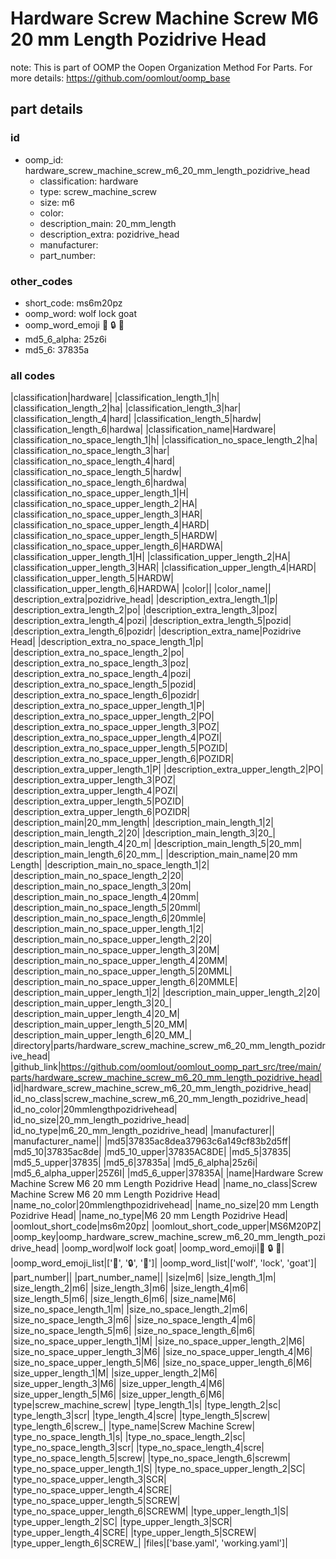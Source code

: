 # Hardware Screw Machine Screw M6 20 mm Length Pozidrive Head  

note: This is part of OOMP the Oopen Organization Method For Parts. For more details: https://github.com/oomlout/oomp_base

##  part details





### id
* oomp_id: hardware_screw_machine_screw_m6_20_mm_length_pozidrive_head
  * classification: hardware
  * type: screw_machine_screw
  * size: m6
  * color: 
  * description_main: 20_mm_length
  * description_extra: pozidrive_head
  * manufacturer: 
  * part_number: 

### other_codes
* short_code: ms6m20pz
* oomp_word: wolf lock goat
* oomp_word_emoji :wolf: :lock: :goat:
* md5_6_alpha: 25z6i
* md5_6: 37835a

### all codes 
|classification|hardware|
|classification_length_1|h|
|classification_length_2|ha|
|classification_length_3|har|
|classification_length_4|hard|
|classification_length_5|hardw|
|classification_length_6|hardwa|
|classification_name|Hardware|
|classification_no_space_length_1|h|
|classification_no_space_length_2|ha|
|classification_no_space_length_3|har|
|classification_no_space_length_4|hard|
|classification_no_space_length_5|hardw|
|classification_no_space_length_6|hardwa|
|classification_no_space_upper_length_1|H|
|classification_no_space_upper_length_2|HA|
|classification_no_space_upper_length_3|HAR|
|classification_no_space_upper_length_4|HARD|
|classification_no_space_upper_length_5|HARDW|
|classification_no_space_upper_length_6|HARDWA|
|classification_upper_length_1|H|
|classification_upper_length_2|HA|
|classification_upper_length_3|HAR|
|classification_upper_length_4|HARD|
|classification_upper_length_5|HARDW|
|classification_upper_length_6|HARDWA|
|color||
|color_name||
|description_extra|pozidrive_head|
|description_extra_length_1|p|
|description_extra_length_2|po|
|description_extra_length_3|poz|
|description_extra_length_4|pozi|
|description_extra_length_5|pozid|
|description_extra_length_6|pozidr|
|description_extra_name|Pozidrive Head|
|description_extra_no_space_length_1|p|
|description_extra_no_space_length_2|po|
|description_extra_no_space_length_3|poz|
|description_extra_no_space_length_4|pozi|
|description_extra_no_space_length_5|pozid|
|description_extra_no_space_length_6|pozidr|
|description_extra_no_space_upper_length_1|P|
|description_extra_no_space_upper_length_2|PO|
|description_extra_no_space_upper_length_3|POZ|
|description_extra_no_space_upper_length_4|POZI|
|description_extra_no_space_upper_length_5|POZID|
|description_extra_no_space_upper_length_6|POZIDR|
|description_extra_upper_length_1|P|
|description_extra_upper_length_2|PO|
|description_extra_upper_length_3|POZ|
|description_extra_upper_length_4|POZI|
|description_extra_upper_length_5|POZID|
|description_extra_upper_length_6|POZIDR|
|description_main|20_mm_length|
|description_main_length_1|2|
|description_main_length_2|20|
|description_main_length_3|20_|
|description_main_length_4|20_m|
|description_main_length_5|20_mm|
|description_main_length_6|20_mm_|
|description_main_name|20 mm Length|
|description_main_no_space_length_1|2|
|description_main_no_space_length_2|20|
|description_main_no_space_length_3|20m|
|description_main_no_space_length_4|20mm|
|description_main_no_space_length_5|20mml|
|description_main_no_space_length_6|20mmle|
|description_main_no_space_upper_length_1|2|
|description_main_no_space_upper_length_2|20|
|description_main_no_space_upper_length_3|20M|
|description_main_no_space_upper_length_4|20MM|
|description_main_no_space_upper_length_5|20MML|
|description_main_no_space_upper_length_6|20MMLE|
|description_main_upper_length_1|2|
|description_main_upper_length_2|20|
|description_main_upper_length_3|20_|
|description_main_upper_length_4|20_M|
|description_main_upper_length_5|20_MM|
|description_main_upper_length_6|20_MM_|
|directory|parts/hardware_screw_machine_screw_m6_20_mm_length_pozidrive_head|
|github_link|https://github.com/oomlout/oomlout_oomp_part_src/tree/main/parts/hardware_screw_machine_screw_m6_20_mm_length_pozidrive_head|
|id|hardware_screw_machine_screw_m6_20_mm_length_pozidrive_head|
|id_no_class|screw_machine_screw_m6_20_mm_length_pozidrive_head|
|id_no_color|20mmlengthpozidrivehead|
|id_no_size|20_mm_length_pozidrive_head|
|id_no_type|m6_20_mm_length_pozidrive_head|
|manufacturer||
|manufacturer_name||
|md5|37835ac8dea37963c6a149cf83b2d5ff|
|md5_10|37835ac8de|
|md5_10_upper|37835AC8DE|
|md5_5|37835|
|md5_5_upper|37835|
|md5_6|37835a|
|md5_6_alpha|25z6i|
|md5_6_alpha_upper|25Z6I|
|md5_6_upper|37835A|
|name|Hardware Screw Machine Screw M6 20 mm Length Pozidrive Head|
|name_no_class|Screw Machine Screw M6 20 mm Length Pozidrive Head|
|name_no_color|20mmlengthpozidrivehead|
|name_no_size|20 mm Length Pozidrive Head|
|name_no_type|M6 20 mm Length Pozidrive Head|
|oomlout_short_code|ms6m20pz|
|oomlout_short_code_upper|MS6M20PZ|
|oomp_key|oomp_hardware_screw_machine_screw_m6_20_mm_length_pozidrive_head|
|oomp_word|wolf lock goat|
|oomp_word_emoji|:wolf: :lock: :goat:|
|oomp_word_emoji_list|[':wolf:', ':lock:', ':goat:']|
|oomp_word_list|['wolf', 'lock', 'goat']|
|part_number||
|part_number_name||
|size|m6|
|size_length_1|m|
|size_length_2|m6|
|size_length_3|m6|
|size_length_4|m6|
|size_length_5|m6|
|size_length_6|m6|
|size_name|M6|
|size_no_space_length_1|m|
|size_no_space_length_2|m6|
|size_no_space_length_3|m6|
|size_no_space_length_4|m6|
|size_no_space_length_5|m6|
|size_no_space_length_6|m6|
|size_no_space_upper_length_1|M|
|size_no_space_upper_length_2|M6|
|size_no_space_upper_length_3|M6|
|size_no_space_upper_length_4|M6|
|size_no_space_upper_length_5|M6|
|size_no_space_upper_length_6|M6|
|size_upper_length_1|M|
|size_upper_length_2|M6|
|size_upper_length_3|M6|
|size_upper_length_4|M6|
|size_upper_length_5|M6|
|size_upper_length_6|M6|
|type|screw_machine_screw|
|type_length_1|s|
|type_length_2|sc|
|type_length_3|scr|
|type_length_4|scre|
|type_length_5|screw|
|type_length_6|screw_|
|type_name|Screw Machine Screw|
|type_no_space_length_1|s|
|type_no_space_length_2|sc|
|type_no_space_length_3|scr|
|type_no_space_length_4|scre|
|type_no_space_length_5|screw|
|type_no_space_length_6|screwm|
|type_no_space_upper_length_1|S|
|type_no_space_upper_length_2|SC|
|type_no_space_upper_length_3|SCR|
|type_no_space_upper_length_4|SCRE|
|type_no_space_upper_length_5|SCREW|
|type_no_space_upper_length_6|SCREWM|
|type_upper_length_1|S|
|type_upper_length_2|SC|
|type_upper_length_3|SCR|
|type_upper_length_4|SCRE|
|type_upper_length_5|SCREW|
|type_upper_length_6|SCREW_|
|files|['base.yaml', 'working.yaml']|
